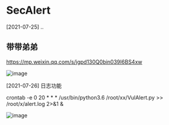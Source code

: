 # SecAlert
[2021-07-25] ..
## 带带弟弟 
https://mp.weixin.qq.com/s/jgpd130Q0bin039I6BS4xw

![image](https://user-images.githubusercontent.com/53334215/126903006-f3e132fd-baab-4c0f-ab31-8acf90e0daa8.png)

[2021-07-26] 日志功能

crontab -e
0 20 * * * /usr/bin/python3.6 /root/xx/VulAlert.py >> /root/x/alert.log 2>&1 &


![image](https://user-images.githubusercontent.com/53334215/126998032-6bddc917-4e50-4dcc-aee7-26d7b5bc7160.png)



